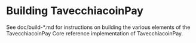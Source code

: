 Building TavecchiacoinPay
================

See doc/build-*.md for instructions on building the various
elements of the TavecchiacoinPay Core reference implementation of TavecchiacoinPay.
